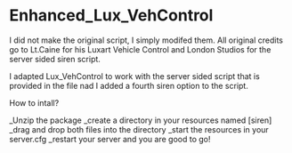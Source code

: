 # Enhanced_Lux_VehControl

I did not make the original script, I simply modifed them. All original credits go to Lt.Caine for his Luxart Vehicle Control and London Studios for the server sided siren script.

I adapted Lux_VehControl to work with the server sided script that is provided in the file nad I added a fourth siren option to the script.


How to intall?

_Unzip the package
_create a directory in your resources named [siren]
_drag and drop both files into the directory
_start the resources in your server.cfg
_restart your server and you are good to go!
